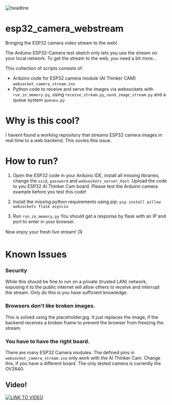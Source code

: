 ![headline](/images/headline.jpg)


# esp32_camera_webstream
Bringing the ESP32 camera video stream to the web!


The Arduino ESP32-Camera test sketch only lets you use the stream on your local network. To get the stream to the web, you need a bit more...

This collection of scripts consists of:
 - Arduino code for ESP32 camera module (AI Thinker CAM) `websocket_camera_stream.ino`
 - Python code to receive and serve the images via websockets with `run_in_memory.py`, using `receive_stream.py`, `send_image_stream.py` and a queue system `queueu.py`


 # Why is this cool?
I havent found a working repository that streams ESP32 camera images in real time to a web backend. This sovles this issue.

# How to run?
1. Open the ESP32 code in your Arduino IDE, install all missing libraries, change the `ssid`, `password` and `websockets_server_host`.
Upload the code to you ESP32 AI Thinker Cam board. Please test the Arduino camera example before you test this code!

2. Install the missing python requirements using pip: `pip install pillow websockets flask asyncio`

3. Run `run_in_memory.py`
You should get a response by flask with an IP and port to enter in your browser.

Now enjoy your fresh live stream! 📺



# Known Issues

### Security
While this should be fine to run on a private (trusted LAN) network, exposing it to the public internet will allow others to receive and interrupt the stream. Only do this is you have sufficient knowledge.

### Browsers don't like broken images.
This is solved using the placeholder.jpg. It just replaces the image, if the backend receives a broken frame to prevent the browser from freezing the stream.

### You have to have the right board.
There are many ESP32 Camera modules. The defined pins in `websocket_camera_stream.ino` only work with the AI Thinker Cam. Change this, if you have a different board. The only tested camera is currently the OV2640.


## Video!
[![LINK TO VIDEO](https://img.youtube.com/vi/cdjgs48OQ6E/0.jpg)](https://www.youtube.com/watch?v=cdjgs48OQ6E)
